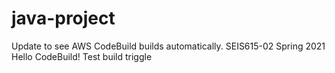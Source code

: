 # java-project
Update to see AWS CodeBuild builds automatically.
SEIS615-02 Spring 2021 Hello CodeBuild!
Test build triggle
